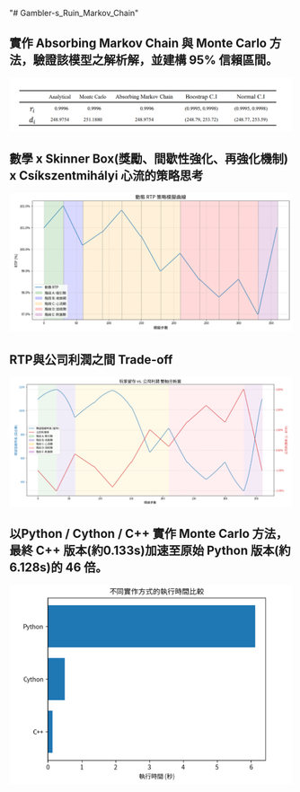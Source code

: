 "# Gambler-s_Ruin_Markov_Chain" 

## 實作 Absorbing Markov Chain 與 Monte Carlo 方法，驗證該模型之解析解，並建構 95% 信賴區間。
![table](table.png)

## 數學 x Skinner Box(獎勵、間歇性強化、再強化機制) x Csíkszentmihályi 心流的策略思考
![RTP](RTP.png)

## RTP與公司利潤之間 Trade-off
![RTP Profit](RTP_Profit.png)

## 以Python / Cython / C++ 實作 Monte Carlo 方法，最終 C++ 版本(約0.133s)加速至原始 Python 版本(約6.128s)的 46 倍。
![Benchmark](python_cython_c++_mc_benchmark.png)

